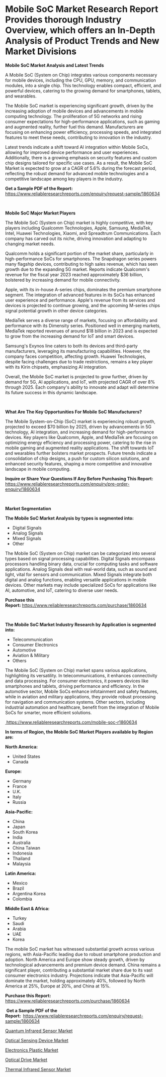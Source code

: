 <p><h1>Mobile SoC Market Research Report Provides thorough Industry Overview, which offers an In-Depth Analysis of Product Trends and New Market Divisions</h1></p><p><strong>Mobile SoC Market Analysis and Latest Trends</strong></p>
<p><p>A Mobile SoC (System on Chip) integrates various components necessary for mobile devices, including the CPU, GPU, memory, and communication modules, into a single chip. This technology enables compact, efficient, and powerful devices, catering to the growing demand for smartphones, tablets, and wearables. </p><p>The Mobile SoC market is experiencing significant growth, driven by the increasing adoption of mobile devices and advancements in mobile computing technology. The proliferation of 5G networks and rising consumer expectations for high-performance applications, such as gaming and augmented reality, further fuel this demand. Manufacturers are focusing on enhancing power efficiency, processing speeds, and integrated features to meet these needs, contributing to innovation in the industry.</p><p>Latest trends indicate a shift toward AI integration within Mobile SoCs, allowing for improved device performance and user experiences. Additionally, there is a growing emphasis on security features and custom chip designs tailored for specific use cases. As a result, the Mobile SoC Market is expected to grow at a CAGR of 5.6% during the forecast period, reflecting the robust demand for advanced mobile technologies and a competitive landscape among key players in the industry.</p></p>
<p><strong>Get a Sample PDF of the Report:&nbsp;</strong> <a href="https://www.reliableresearchreports.com/enquiry/request-sample/1860634?utm_campaign=41&utm_medium=2&utm_source=Github&utm_content=ia&utm_term=06042025&utm_id=mobile-soc">https://www.reliableresearchreports.com/enquiry/request-sample/1860634</a></p>
<p>&nbsp;</p>
<p><strong>Mobile SoC Major Market Players</strong></p>
<p><p>The Mobile SoC (System on Chip) market is highly competitive, with key players including Qualcomm Technologies, Apple, Samsung, MediaTek, Intel, Huawei Technologies, Xiaomi, and Spreadtrum Communications. Each company has carved out its niche, driving innovation and adapting to changing market needs.</p><p>Qualcomm holds a significant portion of the market share, particularly in high-performance SoCs for smartphones. The Snapdragon series powers many flagship devices, contributing to high sales revenue, which has seen growth due to the expanding 5G market. Reports indicate Qualcomm's revenue for the fiscal year 2023 reached approximately $36 billion, bolstered by increasing demand for mobile connectivity.</p><p>Apple, with its in-house A-series chips, dominates the premium smartphone segment. The integration of advanced features in its SoCs has enhanced user experience and performance. Apple's revenue from its services and devices is projected to continue growing, and the upcoming M-series chips signal potential growth in other device categories.</p><p>MediaTek serves a diverse range of markets, focusing on affordability and performance with its Dimensity series. Positioned well in emerging markets, MediaTek reported revenues of around $18 billion in 2023 and is expected to grow from the increasing demand for IoT and smart devices.</p><p>Samsung's Exynos line caters to both its devices and third-party manufacturers, leveraging its manufacturing capabilities. However, the company faces competition, affecting growth. Huawei Technologies, despite facing challenges due to trade restrictions, remains a key player with its Kirin chipsets, emphasizing AI integration.</p><p>Overall, the Mobile SoC market is projected to grow further, driven by demand for 5G, AI applications, and IoT, with projected CAGR of over 8% through 2025. Each company's ability to innovate and adapt will determine its future success in this dynamic landscape.</p></p>
<p>&nbsp;</p>
<p><strong>What Are The Key Opportunities For Mobile SoC Manufacturers?</strong></p>
<p><p>The Mobile System-on-Chip (SoC) market is experiencing robust growth, projected to exceed $70 billion by 2025, driven by advancements in 5G technology, AI integration, and increasing demand for high-performance devices. Key players like Qualcomm, Apple, and MediaTek are focusing on optimizing energy efficiency and processing power, catering to the rise in mobile gaming and augmented reality applications. The shift towards IoT and wearables further bolsters market prospects. Future trends indicate a consolidation of chip designs, a push for custom silicon solutions, and enhanced security features, shaping a more competitive and innovative landscape in mobile computing.</p></p>
<p><strong>Inquire or Share Your Questions If Any Before Purchasing This Report:</strong> <a href="https://www.reliableresearchreports.com/enquiry/pre-order-enquiry/1860634?utm_campaign=41&utm_medium=2&utm_source=Github&utm_content=ia&utm_term=06042025&utm_id=mobile-soc">https://www.reliableresearchreports.com/enquiry/pre-order-enquiry/1860634</a></p>
<p>&nbsp;</p>
<p><strong>Market Segmentation</strong></p>
<p><strong>The Mobile SoC Market Analysis by types is segmented into:</strong></p>
<p><ul><li>Digital Signals</li><li>Analog Signals</li><li>Mixed Signals</li><li>Other</li></ul></p>
<p><p>The Mobile SoC (System on Chip) market can be categorized into several types based on signal processing capabilities. Digital Signals encompass processors handling binary data, crucial for computing tasks and software applications. Analog Signals deal with real-world data, such as sound and light, vital for sensors and communication. Mixed Signals integrate both digital and analog functions, enabling versatile applications in mobile devices. Other markets may include specialized SoCs for applications like AI, automotive, and IoT, catering to diverse user needs.</p></p>
<p><strong>Purchase this Report:&nbsp;</strong><a href="https://www.reliableresearchreports.com/purchase/1860634?utm_campaign=41&utm_medium=2&utm_source=Github&utm_content=ia&utm_term=06042025&utm_id=mobile-soc">https://www.reliableresearchreports.com/purchase/1860634</a></p>
<p>&nbsp;</p>
<p><strong>The Mobile SoC Market Industry Research by Application is segmented into:</strong></p>
<p><ul><li>Telecommunication</li><li>Consumer Electronics</li><li>Automotive</li><li>Aviation & Military</li><li>Others</li></ul></p>
<p><p>The Mobile SoC (System on Chip) market spans various applications, highlighting its versatility. In telecommunications, it enhances connectivity and data processing. For consumer electronics, it powers devices like smartphones and tablets, driving performance and efficiency. In the automotive sector, Mobile SoCs enhance infotainment and safety features, while in aviation and military applications, they provide robust processing for navigation and communication systems. Other sectors, including industrial automation and healthcare, benefit from the integration of Mobile SoCs for smarter, more efficient solutions.</p></p>
<p><a href="https://www.reliableresearchreports.com/mobile-soc-r1860634?utm_campaign=41&utm_medium=2&utm_source=Github&utm_content=ia&utm_term=06042025&utm_id=mobile-soc">&nbsp;https://www.reliableresearchreports.com/mobile-soc-r1860634</a></p>
<p><strong>In terms of Region, the Mobile SoC Market Players available by Region are:</strong></p>
<p>
    <p> <strong> North America: </strong>
        <ul>
            <li>United States</li>
            <li>Canada</li>
        </ul>
        </p> 
    <p> <strong> Europe: </strong>
        <ul>
            <li>Germany</li>
            <li>France</li>
            <li>U.K.</li>
            <li>Italy</li>
            <li>Russia</li>
        </ul>
        </p> 
    <p> <strong> Asia-Pacific: </strong>
        <ul>
            <li>China</li>
            <li>Japan</li>
            <li>South Korea</li>
            <li>India</li>
            <li>Australia</li>
            <li>China Taiwan</li>
            <li>Indonesia</li>
            <li>Thailand</li>
            <li>Malaysia</li>
        </ul>
        </p> 
    <p> <strong> Latin America: </strong>
        <ul>
            <li>Mexico</li>
            <li>Brazil</li>
            <li>Argentina Korea</li>
            <li>Colombia</li>
        </ul>
        </p> 
    <p> <strong> Middle East & Africa: </strong>
        <ul>
            <li>Turkey</li>
            <li>Saudi</li>
            <li>Arabia</li>
            <li>UAE</li>
            <li>Korea</li>
        </ul>
    </p>
    </p>
<p><p>The mobile SoC market has witnessed substantial growth across various regions, with Asia-Pacific leading due to robust smartphone production and adoption. North America and Europe show steady growth, driven by technological advancements and premium device demand. China remains a significant player, contributing a substantial market share due to its vast consumer electronics industry. Projections indicate that Asia-Pacific will dominate the market, holding approximately 40%, followed by North America at 25%, Europe at 20%, and China at 15%.</p></p>
<p><strong>Purchase this Report: </strong><a href="https://www.reliableresearchreports.com/purchase/1860634?utm_campaign=41&utm_medium=2&utm_source=Github&utm_content=ia&utm_term=06042025&utm_id=mobile-soc">https://www.reliableresearchreports.com/purchase/1860634</a></p>
<p>&nbsp;<strong>Get a Sample PDF of the Report:&nbsp;&nbsp;</strong><a href="https://www.reliableresearchreports.com/enquiry/request-sample/1860634?utm_campaign=41&utm_medium=2&utm_source=Github&utm_content=ia&utm_term=06042025&utm_id=mobile-soc">https://www.reliableresearchreports.com/enquiry/request-sample/1860634</a></p>
<p><strong></strong></p>
<p><p><a href="https://github.com/frodanlert/Market-Research-Report-List-1/blob/main/quantum-infrared-sensor-market.md?utm_campaign=41&utm_medium=2&utm_source=Github&utm_content=ia&utm_term=06042025&utm_id=mobile-soc">Quantum Infrared Sensor Market</a></p><p><a href="https://github.com/iperitvik8/Market-Research-Report-List-1/blob/main/optical-sensing-device-market.md?utm_campaign=41&utm_medium=2&utm_source=Github&utm_content=ia&utm_term=06042025&utm_id=mobile-soc">Optical Sensing Device Market</a></p><p><a href="https://github.com/snaikraso/Market-Research-Report-List-1/blob/main/electronics-plastic-market.md?utm_campaign=41&utm_medium=2&utm_source=Github&utm_content=ia&utm_term=06042025&utm_id=mobile-soc">Electronics Plastic Market</a></p><p><a href="https://github.com/kadutjoelly83/Market-Research-Report-List-1/blob/main/optical-drive-market.md?utm_campaign=41&utm_medium=2&utm_source=Github&utm_content=ia&utm_term=06042025&utm_id=mobile-soc">Optical Drive Market</a></p><p><a href="https://github.com/ilanarohalgh/Market-Research-Report-List-1/blob/main/thermal-infrared-sensor-market.md?utm_campaign=41&utm_medium=2&utm_source=Github&utm_content=ia&utm_term=06042025&utm_id=mobile-soc">Thermal Infrared Sensor Market</a></p></p>